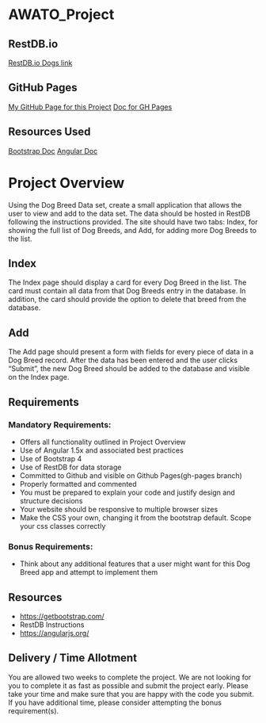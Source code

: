 # AWATO_Project

## RestDB.io
[RestDB.io Dogs link](https://awatodogs-5351.restdb.io/home/db/awatodogs-5351)

## GitHub Pages
[My GitHub Page for this Project](https://jthibeault2005.github.io/AWATO_Project/)
[Doc for GH Pages](https://help.github.com/articles/configuring-a-publishing-source-for-github-pages/)

## Resources Used
[Bootstrap Doc](https://getbootstrap.com/docs/4.0/getting-started/introduction/)
[Angular Doc](https://docs.angularjs.org/api)

# Project Overview

Using the Dog Breed Data set, create a small application that allows the user to view and add to the data set. The data should be hosted in RestDB following the instructions provided. The site should have two tabs: Index, for showing the full list of Dog Breeds, and Add, for adding more Dog Breeds to the list.

## Index
The Index page should display a card for every Dog Breed in the list. The card must contain all data from that Dog Breeds entry in the database. In addition, the card should provide the option to delete that breed from the database.

## Add
The Add page should present a form with fields for every piece of data in a Dog Breed record. After the data has been entered and the user clicks “Submit”, the new Dog Breed should be added to the database and visible on the Index page.

## Requirements

### Mandatory Requirements:
- Offers all functionality outlined in Project Overview
- Use of Angular 1.5x and associated best practices
- Use of Bootstrap 4
- Use of RestDB for data storage
- Committed to Github and visible on Github Pages(gh-pages branch)
- Properly formatted and commented
- You must be prepared to explain your code and justify design and structure decisions
- Your website should be responsive to multiple browser sizes
- Make the CSS your own, changing it from the bootstrap default. Scope your css classes correctly
### Bonus Requirements:
- Think about any additional features that a user might want for this Dog Breed app and attempt to implement them

## Resources
- https://getbootstrap.com/
- RestDB Instructions
- https://angularjs.org/

## Delivery / Time Allotment
You are allowed two weeks to complete the project. We are not looking for you to complete it as fast as possible and submit the project early. Please take your time and make sure that you are happy with the code you submit. If you have additional time, please consider attempting the bonus requirement(s).

<!-- 
git add .
git commit -m "type here"
git remote add origin https://github.com/jthibeault2005/AWATO_Project.git
git push -u origin master

Awato info
https://www.awato.org/
https://www.indeed.com/viewjob?jk=ad78a890fd99371f&from=myjobs&tk=1cfomduef0mup43q
https://www.google.com/maps/place/Awato/

Markdown (.md) cheatsheet
https://github.com/adam-p/markdown-here/wiki/Markdown-Cheatsheet

MVC Explained
https://www.tomdalling.com/blog/software-design/model-view-controller-explained/

w3schools
https://www.w3schools.com/bootstrap/default.asp
https://www.w3schools.com/angular/default.asp
https://www.w3schools.com/bootstrap4/default.asp

Bootstrap Examples
https://v4-alpha.getbootstrap.com/examples/

AngularJS and REST DBs
https://www.openliberty.io/guides/rest-client-angularjs.html
https://blog.brunoscopelliti.com/authentication-to-a-restful-web-service-in-an-angularjs-web-app/
This is used in my controllers.js
https://github.com/RestDB/clientexamples/tree/master/Angular%20simple%20images
-->
